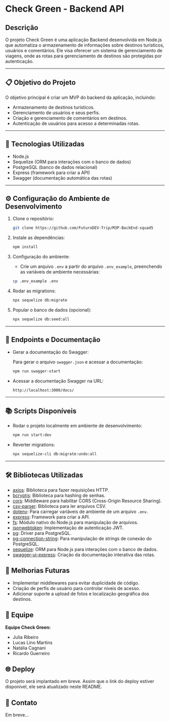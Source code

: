 # Check Green - Backend API

## Descrição
O projeto Check Green é uma aplicação Backend desenvolvida em Node.js que automatiza o armazenamento de informações sobre destinos turísticos, usuários e comentários. Ele visa oferecer um sistema de gerenciamento de viagens, onde as rotas para gerenciamento de destinos são protegidas por autenticação.

---

## 📋 Objetivo do Projeto
O objetivo principal é criar um MVP do backend da aplicação, incluindo:
- Armazenamento de destinos turísticos.
- Gerenciamento de usuários e seus perfis.
- Criação e gerenciamento de comentários em destinos.
- Autenticação de usuários para acesso a determinadas rotas.

---

## 🚀 Tecnologias Utilizadas
- Node.js
- Sequelize (ORM para interações com o banco de dados)
- PostgreSQL (banco de dados relacional)
- Express (framework para criar a API)
- Swagger (documentação automática das rotas)

---

## ⚙️ Configuração do Ambiente de Desenvolvimento
1. Clone o repositório:

    ```bash
    git clone https://github.com/FuturoDEV-Trip/M3P-BackEnd-squad5
    ```

2. Instale as dependências:

    ```bash
    npm install
    ```

3. Configuração do ambiente:
   - Crie um arquivo `.env` a partir do arquivo `.env_example`, preenchendo as variáveis de ambiente necessárias:

    ```bash
    cp .env_example .env
    ```

4. Rodar as migrations:

    ```bash
    npx sequelize db:migrate
    ```

5. Popular o banco de dados (opcional):

    ```bash
    npx sequelize db:seed:all
    ```

---

## 📖 Endpoints e Documentação
- Gerar a documentação do Swagger:

   Para gerar o arquivo `swagger.json` e acessar a documentação:

    ```bash
    npm run swagger-start
    ```

- Acessar a documentação Swagger na URL:

    ```
    http://localhost:3000/docs/
    ```

---

## 📚 Scripts Disponíveis
- Rodar o projeto localmente em ambiente de desenvolvimento:

    ```bash
    npm run start:dev
    ```

- Reverter migrations:

    ```bash
    npx sequelize-cli db:migrate:undo:all
    ```

---

## 🛠️ Bibliotecas Utilizadas
- [axios](https://github.com/axios/axios): Biblioteca para fazer requisições HTTP.
- [bcryptjs](https://github.com/dcodeIO/bcrypt.js): Biblioteca para hashing de senhas.
- [cors](https://github.com/expressjs/cors): Middleware para habilitar CORS (Cross-Origin Resource Sharing).
- [csv-parser](https://github.com/Keyang/node-csv-parser): Biblioteca para ler arquivos CSV.
- [dotenv](https://github.com/motdotla/dotenv): Para carregar variáveis de ambiente de um arquivo `.env`.
- [express](https://expressjs.com/): Framework para criar a API.
- [fs](https://nodejs.org/api/fs.html): Módulo nativo do Node.js para manipulação de arquivos.
- [jsonwebtoken](https://github.com/auth0/node-jsonwebtoken): Implementação de autenticação JWT.
- [pg](https://node-postgres.com/): Driver para PostgreSQL.
- [pg-connection-string](https://github.com/toojoy/pg-connection-string): Para manipulação de strings de conexão do PostgreSQL.
- [sequelize](https://sequelize.org/): ORM para Node.js para interações com o banco de dados.
- [swagger-ui-express](https://github.com/scottie1984/swagger-ui-express): Criação da documentação interativa das rotas.

## 🚧 Melhorias Futuras
- Implementar middlewares para evitar duplicidade de código.
- Criação de perfis de usuário para controlar níveis de acesso.
- Adicionar suporte a upload de fotos e localização geográfica dos destinos.

## 👥 Equipe
**Equipe Check Green:**
- Julia Ribeiro
- Lucas Lino Martins
- Natália Cagnani
- Ricardo Guerreiro

## 🌐 Deploy

O projeto será implantado em breve. Assim que o link do deploy estiver disponível, ele será atualizado neste README.

## 🔗 Contato

Em breve...